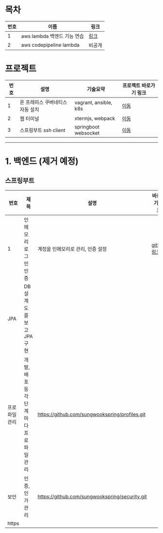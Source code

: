 # 목차
| 번호 | 이름 | 링크 |
| ---- | ---- | ---- |
| 1 | aws lambda 백엔드 기능 연습 | [링크](./aws/lambda/Readme.md) |
| 2 | aws codepipeline lambda | 비공개 |

# 프로젝트
| 번호 | 설명 | 기술요약 | 프로젝트 바로가기 링크 |
| ---- | ------- | --------- | ----------- |
| 1 | 온 프레미스 쿠버네티스 자동 설치 | vagrant, ansible, k8s | [이동](https://github.com/choisungwook/installK8s_in_vagrantWithAnsible) |
| 2 | 웹 터미널 | xtermjs, webpack | [이동](https://github.com/choisungwook/web_terminal.git) |
| 3 | 스프링부트 ssh client | springboot websocket | [이동](https://github.com/choisungwook/web_terinal_try2.git) |

---




# 1. 백엔드 (제거 예정)
## 스프링부트
| 번호 | 제목 | 설명 | 바로가기 링크 |
| ---- | ----- | --------------------- | -------------------|
| 1 | 인메모리 로그인 인증 | 계정을 인메모리로 관리, 인증 설정 | [github 링크](https://github.com/choisungwook/springsecurity-InMemory-Authentication) |
| JPA | DB설계도를 보고 JPA구현 |   |
| 프로파일관리 | 개발, 배포 등 각 단계마다 프로파일 관리 | https://github.com/sungwookspring/profiles.git |
| 보안 | 인증,인가 관리 | https://github.com/sungwookspring/security.git  |
| https | | |